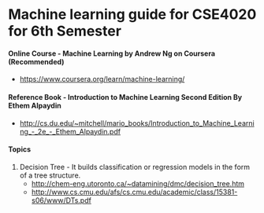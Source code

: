 # Machine learning guide for CSE4020 for 6th Semester

#### Online Course - Machine Learning by Andrew Ng on Coursera (Recommended)
  - https://www.coursera.org/learn/machine-learning/

#### Reference Book - Introduction to Machine Learning Second Edition By Ethem Alpaydin
- http://cs.du.edu/~mitchell/mario_books/Introduction_to_Machine_Learning_-_2e_-_Ethem_Alpaydin.pdf

#### Topics
1. Decision Tree - It builds classification or regression models in the form of a tree structure.
    - http://chem-eng.utoronto.ca/~datamining/dmc/decision_tree.htm
    - http://www.cs.cmu.edu/afs/cs.cmu.edu/academic/class/15381-s06/www/DTs.pdf
